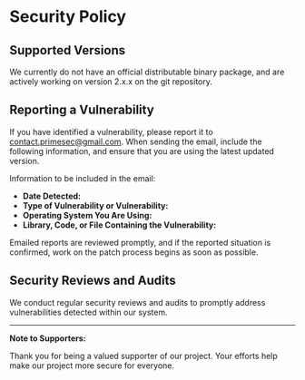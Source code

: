# Security Policy

## Supported Versions

We currently do not have an official distributable binary package, and are actively working on version 2.x.x on the git repository.

## Reporting a Vulnerability

If you have identified a vulnerability, please report it to contact.primesec@gmail.com. When sending the email, include the following information, and ensure that you are using the latest updated version.

Information to be included in the email:

- **Date Detected:**
- **Type of Vulnerability or Vulnerability:**
- **Operating System You Are Using:**
- **Library, Code, or File Containing the Vulnerability:**

Emailed reports are reviewed promptly, and if the reported situation is confirmed, work on the patch process begins as soon as possible.

## Security Reviews and Audits

We conduct regular security reviews and audits to promptly address vulnerabilities detected within our system.

---

**Note to Supporters:**

Thank you for being a valued supporter of our project. Your efforts help make our project more secure for everyone.







